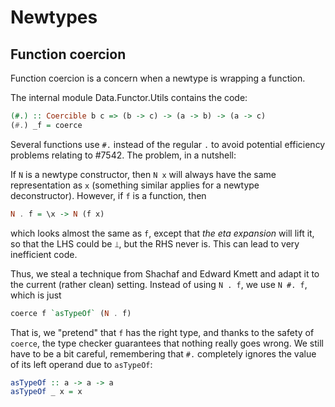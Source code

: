 # Newtypes

## Function coercion

Function coercion is a concern when a newtype is wrapping a function.

The internal module Data.Functor.Utils contains the code:

```hs
(#.) :: Coercible b c => (b -> c) -> (a -> b) -> (a -> c)
(#.) _f = coerce
```

Several functions use `#.` instead of the regular `.` to avoid potential efficiency problems relating to #7542. The problem, in a nutshell:

If `N` is a newtype constructor, then `N x` will always have the same representation as `x` (something similar applies for a newtype deconstructor). However, if `f` is a function, then

```hs
N . f = \x -> N (f x)
```

which looks almost the same as `f`, except that *the eta expansion* will lift it, so that the LHS could be `⟘`, but the RHS never is. This can lead to very inefficient code.

Thus, we steal a technique from Shachaf and Edward Kmett and adapt it to the current (rather clean) setting. Instead of using `N . f`, we use `N #. f`, which is just

```hs
coerce f `asTypeOf` (N . f)
```

That is, we "pretend" that `f` has the right type, and thanks to the safety of `coerce`, the type checker guarantees that nothing really goes wrong. We still have to be a bit careful, remembering that `#.` completely ignores the value of its left operand due to `asTypeOf`:

```hs
asTypeOf :: a -> a -> a
asTypeOf _ x = x
```
